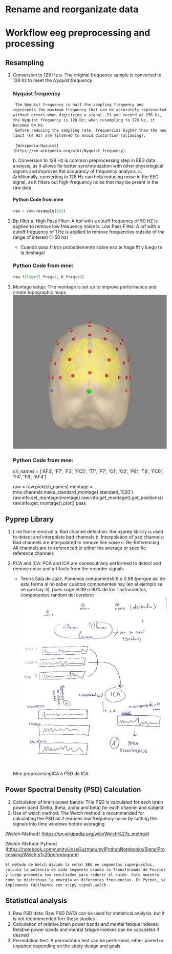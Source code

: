 # Rename and reorganizate data


# Workflow eeg preprocessing and processing
## Resampling
1. Conversion to 128 Hz
   a. The original frequency sample is converted to 128 hz to meet the *Nyquist frequency*

    ### Nyquist frequency
        
        The Nyquist frequency is half the sampling frequency and represents the maximum frequency that can be accurately represented without errors when digitizing a signal. If you record at 256 Hz, the Nyquist frequency is 128 Hz; when resampling to 128 Hz, it becomes 64 Hz.
        Before reducing the sampling rate, frequencies higher than the new limit (64 Hz) are filtered to avoid distortion (aliasing).
        
        [Wikipedia-Nyquist](https://en.wikipedia.org/wiki/Nyquist_frequency)

    b. Conversion to 128 Hz is common preprocessing step in EEG data analysis, as it allows for better synchronization with other physiological signals and improves the accurancy of frequency analysis. 
    c. Additionally, converting to 128 Hz can help reducing noise in the EEG signal, as it filters out high-frequency noise that may be prsent in the raw data. 

    #### Python Code from mne
    
    ```python
    raw = raw.resample(125)
    ```

2. Bp filter
   a. High Pass Filter: A hpf with a cutoff frequency of 50 HZ is applied to remove low frequency noise 
   b. Low Pass Filter: A lpf with a cutoff frequency of 1 Hz is applied to remove frequencies outside of the range of interest (1-50 hz)

    * Cuando pasa filtros probablemente sobre eso te haga fft y luego te la deshaga!

     ### Python Code from mne: 
     
      ```python
      raw.filter(l_freq=1, h_freq=50)
      ```

3. Montage setup: THe montage is set up to improve performance and create topographic maps
![Gráfico de resultados](fiducials_references.png)

      ### Python Code from mne: 
     ch_names = ['AF3', 'F7', 'F3', 'FC5', 'T7', 'P7', 'O1', 'O2', 'P8', 'T8', 'FC6', 'F4', 'F8', 'AF4']
     
     raw = raw.pick(ch_names)
     montage = mne.channels.make_standard_montage('standard_1020') 
     raw.info.set_montage(montage)
     raw.info.get_montage().get_positions()
     raw.info.get_montage().plot()
     pass

## Pyprep Library
1. Line Noise removal
   a. Bad channel detection: the pyprep library is used to detect and interpolate bad channels
   b. Interpolation of bad channels: Bad channels are interpolated to remove line noise
   c. Re-Referencing: All channels are re-referenced to either the average or specific reference channels
2. PCA and ICA: PCA and ICA are consecutively performed to detect and remove noise and artifacts from the recorder signals
   * Teoría Sala de Jazz. Ponemos components0.9 o 0.99 (porque así de esta forma al no saber cuántos componentes hay (en el ejemplo se ve que hay 3), pues coge el 99 o 90% de los “instrumentos, componentes random del cerebro)
   ![Gráfico de resultados](ICA_JazzTheory.png)

   Mne.preprocesingICA à PSD de ICA

## Power Spectral Density (PSD) Calculation
1. Calculation of brain power bands: THe PSD is calculated for each brain power band (Delta, theta, alpha and beta) for each channel and subject
2. Use of welch method: The Welch method is recommended for calculating the PSD as it reduces low frequency noise by cutting the signals into time windows before averaging   

[Welch-Method] (https://en.wikipedia.org/wiki/Welch%27s_method)

[Welch-Method-Python] (https://notebook.community/JoseGuzman/myIPythonNotebooks/SignalProcessing/Welch's%20periodogram)

    El método de Welch divide la señal EEG en segmentos superpuestos, calcula la potencia de cada segmento usando la Transformada de Fourier y luego promedia los resultados para reducir el ruido. Esto muestra cómo se distribuye la energía en diferentes frecuencias. En Python, se implementa fácilmente con scipy.signal.welch.

## Statistical analysis
1. Raw PSD data: Raw PSD DATA can be used for statistical analysis, but it is not recommended forr these studies
2. Calculation of relative brain power bands and mental fatique indexes: Relative power bands and mental fatigue indexes can be calculated if desired
3. Permutation test: A permutation test can be performed, either paired or unpaired depending on the study design and goals
